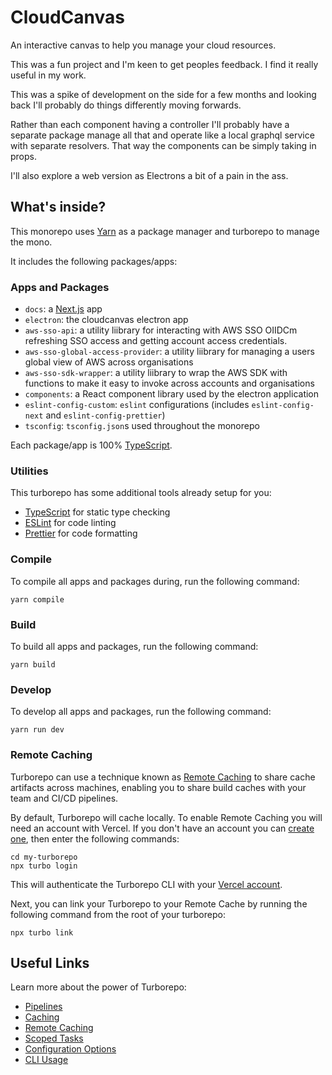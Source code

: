# CloudCanvas

An interactive canvas to help you manage your cloud resources.

This was a fun project and I'm keen to get peoples feedback. I find it really useful in my work.

This was a spike of development on the side for a few months and looking back I'll probably do things differently moving forwards.

Rather than each component having a controller I'll probably have a separate package manage all that and operate like a local graphql service with separate resolvers. That way the components can be simply taking in props.

I'll also explore a web version as Electrons a bit of a pain in the ass.

## What's inside?

This monorepo uses [Yarn](https://classic.yarnpkg.com/lang/en/) as a package manager and turborepo to manage the mono.

It includes the following packages/apps:

### Apps and Packages

- `docs`: a [Next.js](https://nextjs.org) app
- `electron`: the cloudcanvas electron app
- `aws-sso-api`: a utility liibrary for interacting with AWS SSO OIIDCm refreshing SSO access and getting account access credentials.
- `aws-sso-global-access-provider`: a utility liibrary for managing a users global view of AWS across organisations
- `aws-sso-sdk-wrapper`: a utility liibrary to wrap the AWS SDK with functions to make it easy to invoke across accounts and organisations
- `components`: a React component library used by the electron application
- `eslint-config-custom`: `eslint` configurations (includes `eslint-config-next` and `eslint-config-prettier`)
- `tsconfig`: `tsconfig.json`s used throughout the monorepo

Each package/app is 100% [TypeScript](https://www.typescriptlang.org/).

### Utilities

This turborepo has some additional tools already setup for you:

- [TypeScript](https://www.typescriptlang.org/) for static type checking
- [ESLint](https://eslint.org/) for code linting
- [Prettier](https://prettier.io) for code formatting

### Compile

To compile all apps and packages during, run the following command:

```
yarn compile
```

### Build

To build all apps and packages, run the following command:

```
yarn build
```

### Develop

To develop all apps and packages, run the following command:

```
yarn run dev
```

### Remote Caching

Turborepo can use a technique known as [Remote Caching](https://turborepo.org/docs/core-concepts/remote-caching) to share cache artifacts across machines, enabling you to share build caches with your team and CI/CD pipelines.

By default, Turborepo will cache locally. To enable Remote Caching you will need an account with Vercel. If you don't have an account you can [create one](https://vercel.com/signup), then enter the following commands:

```
cd my-turborepo
npx turbo login
```

This will authenticate the Turborepo CLI with your [Vercel account](https://vercel.com/docs/concepts/personal-accounts/overview).

Next, you can link your Turborepo to your Remote Cache by running the following command from the root of your turborepo:

```
npx turbo link
```

## Useful Links

Learn more about the power of Turborepo:

- [Pipelines](https://turborepo.org/docs/core-concepts/pipelines)
- [Caching](https://turborepo.org/docs/core-concepts/caching)
- [Remote Caching](https://turborepo.org/docs/core-concepts/remote-caching)
- [Scoped Tasks](https://turborepo.org/docs/core-concepts/scopes)
- [Configuration Options](https://turborepo.org/docs/reference/configuration)
- [CLI Usage](https://turborepo.org/docs/reference/command-line-reference)
